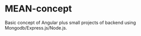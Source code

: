 # MEAN-concept
Basic concept of Angular  plus small projects of backend using Mongodb/Express.js/Node.js.
